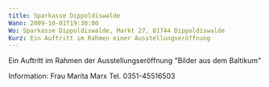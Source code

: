 ```yaml
---
title: Sparkasse Dippoldiswalde
Wann: 2009-10-01T19:30:00
Wo: Sparkasse Dippoldiswalde, Markt 27, 01744 Dippoldiswalde
Kurz: Ein Auftritt im Rahmen einer Ausstellungseröffnung
---
```


Ein Auftritt im Rahmen der Ausstellungseröffnung "Bilder aus dem Baltikum"

Information:
Frau Marita Marx 
Tel. 0351-45516503